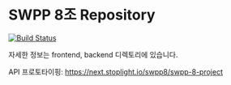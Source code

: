 # SWPP 8조 Repository

[![Build Status](https://travis-ci.com/2019-swpp-8/swpp.svg?branch=master)](https://travis-ci.com/2019-swpp-8/swpp)

자세한 정보는 frontend, backend 디렉토리에 있습니다.

API 프로토타이핑: https://next.stoplight.io/swpp8/swpp-8-project
